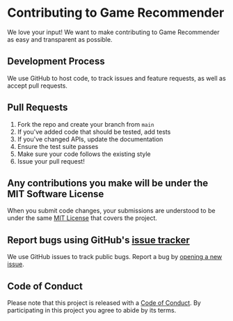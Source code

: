 # Contributing to Game Recommender

We love your input! We want to make contributing to Game Recommender as easy and transparent as possible.

## Development Process
We use GitHub to host code, to track issues and feature requests, as well as accept pull requests.

## Pull Requests
1. Fork the repo and create your branch from `main`
2. If you've added code that should be tested, add tests
3. If you've changed APIs, update the documentation
4. Ensure the test suite passes
5. Make sure your code follows the existing style
6. Issue your pull request!

## Any contributions you make will be under the MIT Software License
When you submit code changes, your submissions are understood to be under the same [MIT License](LICENSE) that covers the project.

## Report bugs using GitHub's [issue tracker](../../issues)
We use GitHub issues to track public bugs. Report a bug by [opening a new issue](../../issues/new).

## Code of Conduct
Please note that this project is released with a [Code of Conduct](CODE_OF_CONDUCT.md). By participating in this project you agree to abide by its terms. 
